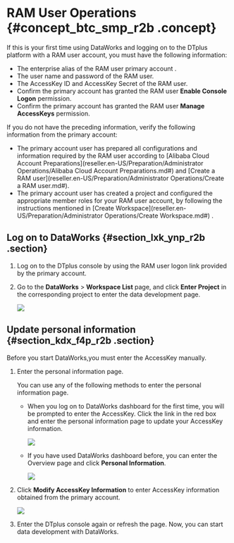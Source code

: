 # RAM User Operations {#concept_btc_smp_r2b .concept}

If this is your first time using DataWorks and logging on to the DTplus platform with a RAM user account, you must have the following information:

-   The enterprise alias of the RAM user primary account .
-   The user name and password of the RAM user.
-   The AccessKey ID and AccessKey Secret of the RAM user.
-   Confirm the primary account has granted the RAM user **Enable Console Logon** permission.
-   Confirm the primary account has granted the RAM user **Manage AccessKeys** permission.

If you do not have the preceding information, verify the following information from the primary account:

-   The primary account user has prepared all configurations and information required by the RAM user according to [Alibaba Cloud Account Preparations](reseller.en-US/Preparation/Administrator Operations/Alibaba Cloud Account Preparations.md#) and [Create a RAM user](reseller.en-US/Preparation/Administrator Operations/Create a RAM user.md#).
-   The primary account user has created a project and configured the appropriate member roles for your RAM user account, by following the instructions mentioned in [Create Workspace](reseller.en-US/Preparation/Administrator Operations/Create Workspace.md#) .

## Log on to DataWorks {#section_lxk_ynp_r2b .section}

1.  Log on to the DTplus console by using the RAM user logon link provided by the primary account.
2.  Go to the **DataWorks** \> **Workspace List** page, and click **Enter Project** in the corresponding project to enter the data development page.

    ![](http://static-aliyun-doc.oss-cn-hangzhou.aliyuncs.com/assets/img/16171/15514201848925_en-US.png)


## Update personal information {#section_kdx_f4p_r2b .section}

Before you start DataWorks,you must enter the AccessKey manually.

1.  Enter the personal information page.

    You can use any of the following methods to enter the personal information page.

    -   When you log on to DataWorks dashboard for the first time, you will be prompted to enter the AccessKey. Click the link in the red box and enter the personal information page to update your AccessKey information.

        ![](http://static-aliyun-doc.oss-cn-hangzhou.aliyuncs.com/assets/img/16171/15514201848926_en-US.png)

    -   If you have used DataWorks dashboard before, you can enter the Overview page and click **Personal Information**.

        ![](http://static-aliyun-doc.oss-cn-hangzhou.aliyuncs.com/assets/img/16171/15514201848927_en-US.png)

2.  Click **Modify AccessKey Information** to enter AccessKey information obtained from the primary account.

    ![](http://static-aliyun-doc.oss-cn-hangzhou.aliyuncs.com/assets/img/16171/15514201848928_en-US.png)

3.  Enter the DTplus console again or refresh the page. Now, you can start data development with DataWorks.


